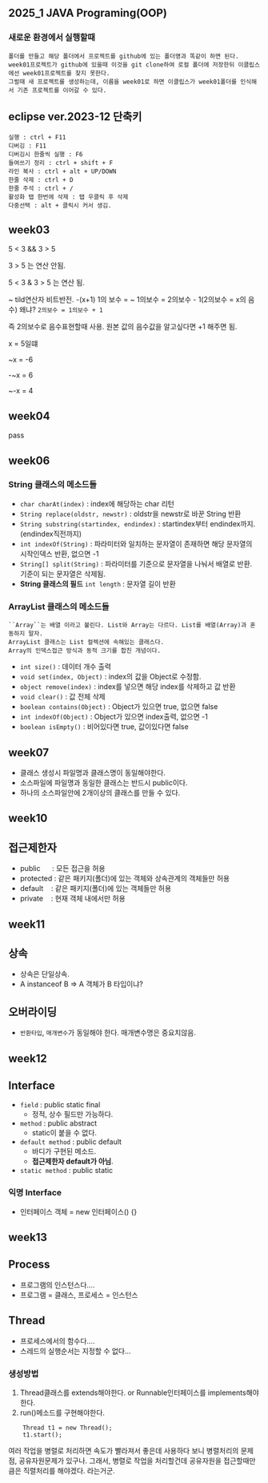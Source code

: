 2025_1 JAVA Programing(OOP) 
---
### 새로운 환경에서 실행할때
    폴더를 만들고 해당 폴더에서 프로젝트를 github에 있는 폴더명과 똑같이 하면 된다.
    week01프로젝트가 github에 있을때 이것을 git clone하여 로컬 폴더에 저장한뒤 이클립스에선 week01프로젝트를 찾지 못한다.
    그럴때 새 프로젝트를 생성하는데, 이름을 week01로 하면 이클립스가 week01폴더를 인식해서 기존 프로젝트를 이어갈 수 있다.

## eclipse ver.2023-12 단축키
```
실행 : ctrl + F11
디버깅 : F11
디버깅시 한줄씩 실행 : F6
들여쓰기 정리 : ctrl + shift + F
라인 복사 : ctrl + alt + UP/DOWN 
한줄 삭제 : ctrl + D
한줄 주석 : ctrl + /
활성화 탭 한번에 삭제 : 탭 우클릭 후 삭제
다중선택 : alt + 클릭시 커서 생김.

```
week03
---
5 < 3 && 3 > 5

3 > 5 는 연산 안됨.

5 < 3 & 3 > 5 는 연산 됨.

~ tild연산자 비트반전. -(x+1) 
1의 보수 = ~
1의보수 = 2의보수 - 1(2의보수 = x의 음수)
왜냐? ``2의보수 = 1의보수 + 1``

즉 2의보수로 음수표현할때 사용.
원본 값의 음수값을 알고싶다면 +1 해주면 됨.

x = 5일떄

~x = -6

-~x = 6

~-x = 4


week04
---

pass

week06
---
### String 클래스의 메소드들
- ``char charAt(index)`` : index에 해당하는 char 리턴
- ``String replace(oldstr, newstr)`` : oldstr을 newstr로 바꾼 String 반환
- ``String substring(startindex, endindex)`` : startindex부터 endindex까지. (endindex직전까지)
- ``int indexOf(String)`` : 파라미터와 일치하는 문자열이 존재하면 해당 문자열의 시작인덱스 반환, 없으면 -1
- ``String[] split(String)`` : 파라미터를 기준으로 문자열을 나눠서 배열로 반환. 기준이 되는 문자열은 삭제됨.
- **String 클래스의 필드** ``int length`` : 문자열 길이 반환

### ArrayList 클래스의 메소드들
    ``Array``는 배열 이라고 불린다. List와 Array는 다르다. List를 배열(Array)과 혼동하지 말자. 
    ArrayList 클래스는 List 컬렉션에 속해있는 클래스다.
    Array의 인덱스접근 방식과 동적 크기를 합친 개념이다.

- ``int size()`` : 데이터 개수 출력
- ``void set(index, Object)`` : index의 값을 Object로 수정함.
- ``object remove(index)`` : index를 넣으면 해당 index를 삭제하고 값 반환
- ``void clear()`` : 값 전체 삭제
- ``boolean contains(Object)`` : Object가 있으면 true, 없으면 false
- ``int indexOf(Object)`` : Object가 있으면 index출력, 없으면 -1
- ``boolean isEmpty()`` : 비어있다면 true, 값이있다면 false

week07
---
- 클래스 생성시 파일명과 클래스명이 동일해야한다.
- 소스파일에 파일명과 동일한 클래스는 반드시 public이다.
- 하나의 소스파일안에 2개이상의 클래스를 만들 수 있다.

week10
---
## 접근제한자
- public      : 모든 접근을 허용
- protected : 같은 패키지(폴더)에 있는 객체와 상속관계의 객체들만 허용
- default    : 같은 패키지(폴더)에 있는 객체들만 허용
- private    : 현재 객체 내에서만 허용

week11
---
## 상속

- 상속은 단일상속.
- A instanceof B => A 객체가 B 타입이냐?

## 오버라이딩
- ``반환타입``, ``매개변수``가 동일해야 한다. 매개변수명은 중요치않음.

week12
---
## Interface
- ``field`` : public static final
    - 정적, 상수 필드만 가능하다.
- ``method`` : public abstract
    - static이 붙을 수 없다.
- ``default method`` : public default
    - 바디가 구현된 메소드. 
    - **접근제한자 default가 아님**.
- ``static method`` : public static

### 익명 Interface
- 인터페이스 객체 = new 인터페이스() {}

week13
---
## Process
- 프로그램의 인스턴스다....
- 프로그램 = 클래스, 프로세스 = 인스턴스

## Thread
- 프로세스에서의 함수다....
- 스레드의 실행순서는 지정할 수 없다...
### 생성방법
1. Thread클래스를 extends해야한다. or Runnable인터페이스를 implements해야한다.
2. run()메소드를 구현해야한다.
```
    Thread t1 = new Thread();
    t1.start();
```

여러 작업을 병렬로 처리하면 속도가 빨라져서 좋은데 사용하다 보니 병렬처리의 문제점, 공유자원문제가 있구나.
그래서, 병렬로 작업을 처리할건데 공유자원을 접근할때만큼은 직렬처리를 해야겠다. 라는거군.

